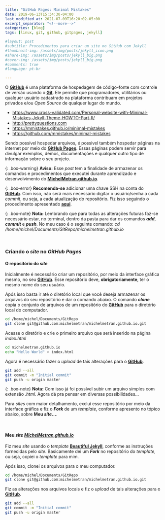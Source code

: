 ```yaml
---
title: "GitHub Pages: Minimal Mistakes"
date: 2019-06-13T15:34:30-04:00
last_modified_at: 2021-07-09T16:20:02-05:00
excerpt_separator: "<!--more-->"
categories: [blog]
tags: [linux, git, github, gitpages, jekyll]

#layout: post
#subtitle: Procedimentos para criar um site no GitHub com Jekyll
#thumbnail-img: /assets/img/posts/jekyll_icon.png
#share-img: /assets/img/posts/jekyll_big.png
#cover-img: /assets/img/posts/jekyll_big.png
#comments: true
#language: pt-br

---
```


O **<a title="Link do GitHub" href="https://github.com/" target="_blank">GitHub</a>** é uma plataforma de hospedagem de código-fonte com controle de versão usando o **<a title="Link do Git" href="https://git-scm.com/" target="_blank">Git</a>**. Ele permite que programadores, utilitários ou qualquer usuário cadastrado na plataforma contribuam em projetos privados e/ou _Open Source_ de qualquer lugar do mundo.

- https://www.cross-validated.com/Personal-website-with-Minimal-Mistakes-Jekyll-Theme-HOWTO-Part-II/
- http://prettyquestions.com
- https://mmistakes.github.io/minimal-mistakes
- https://github.com/mmistakes/minimal-mistakes









<!--more-->

Sendo possível hospedar arquivos, é possivel também hospedar páginas na internet por meio do **<a title="Link do GitHub Pages" href="https://pages.github.com/" target="_blank">GitHub Pages</a>**. Essas páginas podem servir para divulgar exemplos, demos, documentações e qualquer outro tipo de informação sobre o seu projeto.

{: .box-warning}
**Aviso:** Esse _post_ tem a finalidade de armazenar os comandos e procedimentos que executei durante aprendizado e desenvolvimento do **<a title="Link do MichelMetran.github.io" href="https://michelmetran.github.io" target="_blank">MichelMetran.github.io</a>**.

{: .box-error}
**Recomenda-se** adicionar uma chave SSH na conta do  **<a title="Link do GitHub" href="https://github.com/" target="_blank">GitHub</a>**. Com isso, não será mais necessário digitar o usuário/senha a cada _commit_, ou seja, a cada atualização do repositório. Fiz isso seguindo o procedimento apresentado **<a href="https://medium.com/@rgdev/como-adicionar-uma-chave-ssh-na-sua-conta-do-github-linux-e0f19bbc4265" target="_blank">aqui</a>**.

{: .box-note}
**Nota:** Lembrando que para todas as alterações futuras faz-se necessário estar, no terminal, dentro da pasta para dar os comandos **_add_**, **_commit_** e **_push_**. No meu caso é o seguinte comando: _cd /home/michel/Documents/GitRepo/michelmetran.github.io_

<br>

### Criando o _site_ no _GitHub Pages_
#### O repositório do _site_
Inicialmente é necessário criar um repositório, por meio da interface gráfica mesmo, no seu **<a title="Link do GitHub" href="https://github.com/" target="_blank">GitHub</a>**. Esse repositório deve, **obrigatoriamente**, ter o mesmo nome do seu usuário.



Após isso basta ir até o diretório local que você deseja armazenar os arquivos do seu repositório e dar o comando abaixo. O comando **_clone_** copia o conjunto de arquivos de um repositório do **<a title="Link do GitHub" href="https://github.com/" target="_blank">GitHub</a>** para o diretório local do computador.
~~~bash
cd /home/michel/Documents/GitRepo
git clone git@github.com:michelmetran/michelmetran.github.io.git
~~~

Acesse o diretório e crie o primeiro arquivo que será inserido na página _index.html_
~~~bash
cd michelmetran.github.io
echo "Hello World" > index.html
~~~

Agora é necessário fazer o _upload_ de tais alterações para o **<a title="Link do GitHub" href="https://github.com/" target="_blank">GitHub</a>**.
~~~bash
git add --all
git commit -m "Initial commit"
git push -u origin master
~~~

{: .box-note}
**Nota:** Com isso já foi possível subir um arquivo simples com extensão _.html_. Agora dá pra pensar em diversas possibilidades...

Para _sites_ com maior detalhamento, excluí esse repositório por meio da interface gráfica e fiz o **_Fork_** de um _template_, conforme apresento no tópico abaixo, sobre **Meu _site_...**.

<br>

#### Meu _site_ **_<a title="Link do MichelMetran.github.io" href="https://michelmetran.github.io" target="_blank">MichelMetran.github.io</a>_**
Fiz meu _site_ usando o _template_ **<a title="Link do Git" href="https://github.com/daattali/beautiful-jekyll#readme" target="_blank">Beautiful Jekyll</a>**, conforme as instruções fornecidas pelo _site_. Basicamente dei um **_Fork_** no repositório do _template_, ou seja, copiei o _template_ para mim.

Após isso, clonei os arquivos para o meu computador.
~~~bash
cd /home/michel/Documents/GitRepo
git clone git@github.com:michelmetran/michelmetran.github.io.git
~~~

Fiz as alterações nos arquivos locais e fiz o _upload_ de tais alterações para o **<a title="Link do GitHub" href="https://github.com/" target="_blank">GitHub</a>**.
~~~bash
git add --all
git commit -m "Initial commit"
git push -u origin master
~~~

